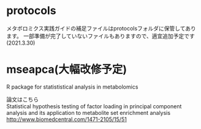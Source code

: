 # protocols
メタボロミクス実践ガイドの補足ファイルはprotocolsフォルダに保管してあります。
一部準備が完了していないファイルもありますので、適宜追加予定です(2021.3.30)

# mseapca(大幅改修予定)
R package for statististical analysis in metabolomics

論文はこちら<BR>
Statistical hypothesis testing of factor loading in principal component analysis and its application to metabolite set enrichment analysis<BR>
http://www.biomedcentral.com/1471-2105/15/51
